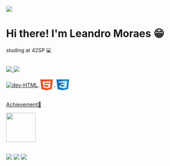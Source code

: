 <img src=" https://game.42sp.org.br/static/assets/achievements/libftm.png" />

<h1>Hi there! I'm Leandro Moraes 😁</h1>

studing at 42SP 💻
##

 <div>
  <a href="https://github.com/lmoraesdev">
  <img height="160em" src="https://github-readme-stats.vercel.app/api?username=lmoraesdev&show_icons=true&theme=dracula&include_all_commits=true&count_private=true"/>
  <img height="160em" src="https://github-readme-stats.vercel.app/api/top-langs/?username=lmoraesdev&layout=compact&langs_count=7&theme=dracula"/>
</div>
  
<div style="display: inline_block"><br>
  <img align="center" alt="dev-HTML" height="30" width="40" src="https://cdn.jsdelivr.net/gh/devicons/devicon/icons/c/c-original.svg">
  <img align="center" alt="dev-HTML" height="30" width="40" src="https://raw.githubusercontent.com/devicons/devicon/master/icons/html5/html5-original.svg">
  <img align="center" alt="dev-CSS" height="30" width="40" src="https://raw.githubusercontent.com/devicons/devicon/master/icons/css3/css3-original.svg">
</div>
  
  ##
 
 Achievement🥇
 <div>
  <a href="https://github.com/lmoraesdev/Libft"><img height="80" width="80" src="https://game.42sp.org.br/static/assets/achievements/libftm.png" ></a>
 </div>
 
  ##
  
  <div> 
 <a href="LeandroMoraes#1282" target="_blank"><img src="https://img.shields.io/badge/Discord-7289DA?style=for-the-badge&logo=discord&logoColor=white" target="_blank"></a> 
  <a href = "mailto:lmoraesdev@outlook.com.tech"><img src="https://img.shields.io/badge/Microsoft_Outlook-0078D4?style=for-the-badge&logo=microsoft-outlook&logoColor=white" target="_blank"></a>
  <a href="https://www.linkedin.com/in/leandro-moraes-442b20215/" target="_blank"><img src="https://img.shields.io/badge/-LinkedIn-%230077B5?style=for-the-badge&logo=linkedin&logoColor=white" target="_blank"></a>
  </div>
